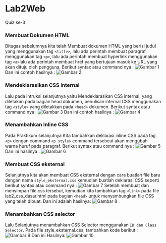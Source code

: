 # Lab2Web
Quiz ke-3


### Membuat Dokumen HTML
Ditugas sebelumnya kita telah Membuat dokumen HTML yang berisi judul yang menggunakan tag `<title>`, lalu ada perintah membuat paragraf menggunakan tag `<p>`, lalu ada perintah membuat hyperlink menggunakan tag `<a>`lalu ada perintah membuat href yang bertujuan masuk ke URL yang akan dituju oleh pengguna. Berikut syntax atau command nya :
![Gambar 1](screenshoot/ss01.png)
Dan ini contoh hasilnya :
![Gambar 2](screenshoot/ss1.png)

### Mendeklarasikan CSS Internal
Lalu pada intruksi selanjutnya yaitu Mendeklarasikan CSS internal, yang diletakan pada bagian head dokumen, penulisan internal CSS menggunakan tag `<style>` yang diletakkan pada `<head>` dokumen. Berikut syntax atau command nya :
![Gambar 3](screenshoot/ss02.png)
Dan ini contoh hasilnya :
![Gambar 4](screenshoot/ss2.png)

### Menambahkan Inline CSS
Pada Praktikum selanjutnya Kita tambahkan deklarasi inline CSS pada tag `<p>` dengan command `<p style>` command tersebeut akan mengubah warna huruf pada paragraf. Berikut syntax atau command nya :
![Gambar 5](screenshoot/ss03.png)
Dan ini hasilnya :
![Gambar 6](screenshoot/ss3.png)

### Membuat CSS eksternal
Selanjutnya kita akan membuat CSS eksternal dengan cara buatlah file baru dengan nama `style_eksternal.css` kemudian buatlah deklarasi CSS seperti berikut syntax atau command nya :
![Gambar 7](screenshoot/ss04.png)
Setelah membuat dan menyimpan file css tersebut, kemudian kita tambahkan tag `<link>` pada file lab2_css_dasar.html pada bagian `<head>` untuk menyambungkan file CSS yang telah dibuat. Dan ini adalah hasilnya:
![Gambar 8](screenshoot/ss4.png)

### Menambahkan CSS selector
Lalu Selanjutnya menambahkan CSS Selector menggunakan `ID dan Class Selector`. Pada file
style_eksternal.css, tambahkan kode berikut :
![Gambar 9](screenshoot/ss05.png)
Dan ini Hasilnya:
![Gambar 10](screenshoot/ss5.png)
